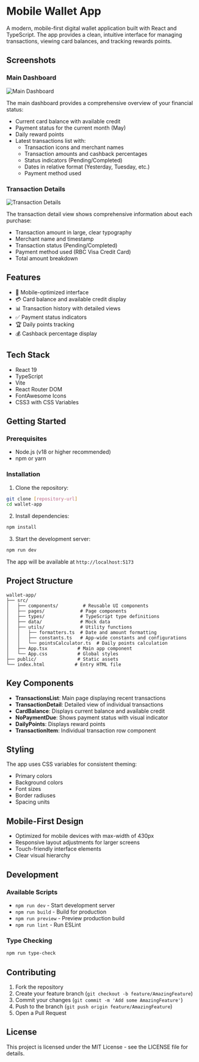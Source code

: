 # Mobile Wallet App

A modern, mobile-first digital wallet application built with React and TypeScript. The app provides a clean, intuitive interface for managing transactions, viewing card balances, and tracking rewards points.

## Screenshots

### Main Dashboard
![Main Dashboard](screenshots/main-dashboard.png)

The main dashboard provides a comprehensive overview of your financial status:
- Current card balance with available credit
- Payment status for the current month (May)
- Daily reward points
- Latest transactions list with:
  - Transaction icons and merchant names
  - Transaction amounts and cashback percentages
  - Status indicators (Pending/Completed)
  - Dates in relative format (Yesterday, Tuesday, etc.)
  - Payment method used

### Transaction Details
![Transaction Details](screenshots/transaction-details.png)

The transaction detail view shows comprehensive information about each purchase:
- Transaction amount in large, clear typography
- Merchant name and timestamp
- Transaction status (Pending/Completed)
- Payment method used (RBC Visa Credit Card)
- Total amount breakdown

## Features

- 📱 Mobile-optimized interface
- 💳 Card balance and available credit display
- 📊 Transaction history with detailed views
- ✅ Payment status indicators
- 🏆 Daily points tracking
- 💰 Cashback percentage display

## Tech Stack

- React 19
- TypeScript
- Vite
- React Router DOM
- FontAwesome Icons
- CSS3 with CSS Variables

## Getting Started

### Prerequisites

- Node.js (v18 or higher recommended)
- npm or yarn

### Installation

1. Clone the repository:
```bash
git clone [repository-url]
cd wallet-app
```

2. Install dependencies:
```bash
npm install
```

3. Start the development server:
```bash
npm run dev
```

The app will be available at `http://localhost:5173`

## Project Structure

```
wallet-app/
├── src/
│   ├── components/         # Reusable UI components
│   ├── pages/             # Page components
│   ├── types/             # TypeScript type definitions
│   ├── data/              # Mock data
│   ├── utils/             # Utility functions
│   │   ├── formatters.ts  # Date and amount formatting
│   │   ├── constants.ts   # App-wide constants and configurations
│   │   └── pointsCalculator.ts  # Daily points calculation
│   ├── App.tsx           # Main app component
│   └── App.css           # Global styles
├── public/               # Static assets
└── index.html           # Entry HTML file
```

## Key Components

- **TransactionsList**: Main page displaying recent transactions
- **TransactionDetail**: Detailed view of individual transactions
- **CardBalance**: Displays current balance and available credit
- **NoPaymentDue**: Shows payment status with visual indicator
- **DailyPoints**: Displays reward points
- **TransactionItem**: Individual transaction row component

## Styling

The app uses CSS variables for consistent theming:
- Primary colors
- Background colors
- Font sizes
- Border radiuses
- Spacing units

## Mobile-First Design

- Optimized for mobile devices with max-width of 430px
- Responsive layout adjustments for larger screens
- Touch-friendly interface elements
- Clear visual hierarchy

## Development

### Available Scripts

- `npm run dev` - Start development server
- `npm run build` - Build for production
- `npm run preview` - Preview production build
- `npm run lint` - Run ESLint

### Type Checking

```bash
npm run type-check
```

## Contributing

1. Fork the repository
2. Create your feature branch (`git checkout -b feature/AmazingFeature`)
3. Commit your changes (`git commit -m 'Add some AmazingFeature'`)
4. Push to the branch (`git push origin feature/AmazingFeature`)
5. Open a Pull Request

## License

This project is licensed under the MIT License - see the LICENSE file for details.
